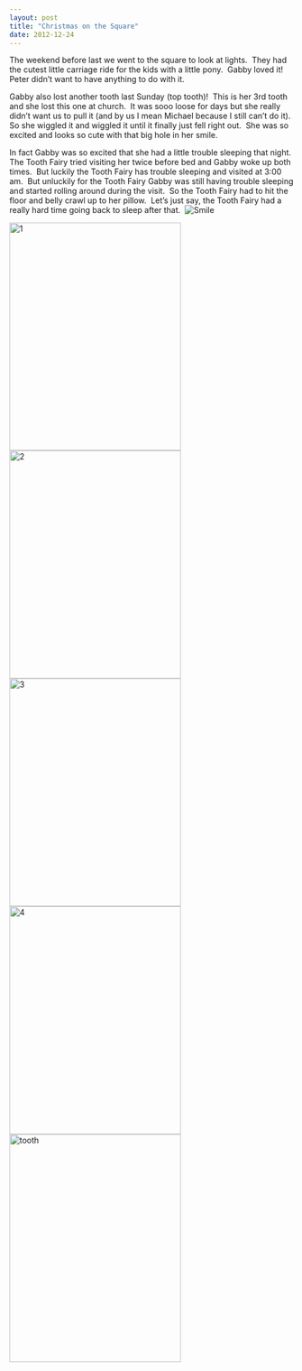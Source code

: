 ```yaml
---
layout: post
title: "Christmas on the Square"
date: 2012-12-24
---
```


<p>The weekend before last we went to the square to look at lights.&#160; They had the cutest little carriage ride for the kids with a little pony.&#160; Gabby loved it!&#160; Peter didn’t want to have anything to do with it.&#160; </p>  <p>Gabby also lost another tooth last Sunday (top tooth)!&#160; This is her 3rd tooth and she lost this one at church.&#160; It was sooo loose for days but she really didn’t want us to pull it (and by us I mean Michael because I still can’t do it).&#160; So she wiggled it and wiggled it until it finally just fell right out.&#160; She was so excited and looks so cute with that big hole in her smile.&#160; </p>  <p>In fact Gabby was so excited that she had a little trouble sleeping that night.&#160; The Tooth Fairy tried visiting her twice before bed and Gabby woke up both times.&#160; But luckily the Tooth Fairy has trouble sleeping and visited at 3:00 am.&#160; But unluckily for the Tooth Fairy Gabby was still having trouble sleeping and started rolling around during the visit.&#160; So the Tooth Fairy had to hit the floor and belly crawl up to her pillow.&#160; Let’s just say, the Tooth Fairy had a really hard time going back to sleep after that.&#160; <img style="border-bottom-style: none; border-left-style: none; border-top-style: none; border-right-style: none" class="wlEmoticon wlEmoticon-smile" alt="Smile" src="http://www.thepaladinos.com/image.axd?picture=Windows-Live-Writer/Christmas-on-the-Square/570CBFFB/wlEmoticon-smile.png" />&#160;</p>  <p><a href="http://www.thepaladinos.com/image.axd?picture=Windows-Live-Writer/Christmas-on-the-Square/4FED8383/1.jpg" target="_blank"><img style="background-image: none; border-right-width: 0px; margin: 0px; padding-left: 0px; padding-right: 0px; display: inline; border-top-width: 0px; border-bottom-width: 0px; border-left-width: 0px; padding-top: 0px" title="1" border="0" alt="1" src="http://www.thepaladinos.com/image.axd?picture=Windows-Live-Writer/Christmas-on-the-Square/4DD084BA/1_thumb.jpg" width="304" height="404" /></a><a href="http://www.thepaladinos.com/image.axd?picture=Windows-Live-Writer/Christmas-on-the-Square/6D132B8D/2.jpg" target="_blank"><img style="background-image: none; border-right-width: 0px; margin: 0px; padding-left: 0px; padding-right: 0px; display: inline; border-top-width: 0px; border-bottom-width: 0px; border-left-width: 0px; padding-top: 0px" title="2" border="0" alt="2" src="http://www.thepaladinos.com/image.axd?picture=Windows-Live-Writer/Christmas-on-the-Square/4ADB2007/2_thumb.jpg" width="304" height="404" /></a><a href="http://www.thepaladinos.com/image.axd?picture=Windows-Live-Writer/Christmas-on-the-Square/6A1DC6DA/3.jpg" target="_blank"><img style="background-image: none; border-right-width: 0px; margin: 0px; padding-left: 0px; padding-right: 0px; display: inline; border-top-width: 0px; border-bottom-width: 0px; border-left-width: 0px; padding-top: 0px" title="3" border="0" alt="3" src="http://www.thepaladinos.com/image.axd?picture=Windows-Live-Writer/Christmas-on-the-Square/275E7BA2/3_thumb.jpg" width="304" height="404" /></a><a href="http://www.thepaladinos.com/image.axd?picture=Windows-Live-Writer/Christmas-on-the-Square/54736870/4.jpg" target="_blank"><img style="background-image: none; border-right-width: 0px; margin: 0px; padding-left: 0px; padding-right: 0px; display: inline; border-top-width: 0px; border-bottom-width: 0px; border-left-width: 0px; padding-top: 0px" title="4" border="0" alt="4" src="http://www.thepaladinos.com/image.axd?picture=Windows-Live-Writer/Christmas-on-the-Square/38823378/4_thumb.jpg" width="304" height="404" /></a>     <br /><a href="http://www.thepaladinos.com/image.axd?picture=Windows-Live-Writer/Christmas-on-the-Square/029D3E5E/tooth.jpg" target="_blank"><img style="background-image: none; border-right-width: 0px; padding-left: 0px; padding-right: 0px; display: inline; border-top-width: 0px; border-bottom-width: 0px; border-left-width: 0px; padding-top: 0px" title="tooth" border="0" alt="tooth" src="http://www.thepaladinos.com/image.axd?picture=Windows-Live-Writer/Christmas-on-the-Square/0EBEB885/tooth_thumb.jpg" width="304" height="404" /></a></p>
